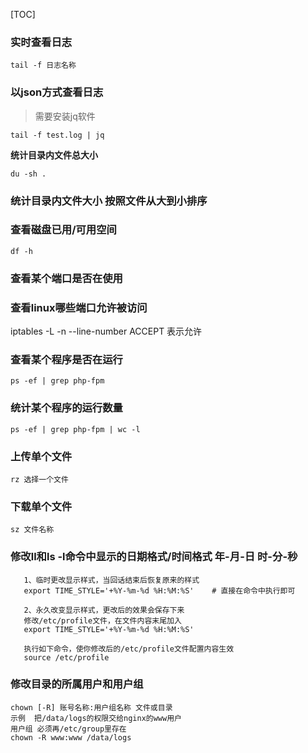 [TOC]



### **实时查看日志**

```
tail -f 日志名称
```

### **以json方式查看日志**

> 需要安装jq软件
```
tail -f test.log | jq
```

**统计目录内文件总大小**

```
du -sh .
```

### **统计目录内文件大小  按照文件从大到小排序**

### **查看磁盘已用/可用空间**

```
df -h
```

### **查看某个端口是否在使用**

### **查看linux哪些端口允许被访问**

iptables -L -n --line-number
ACCEPT 表示允许

### **查看某个程序是否在运行**

```
ps -ef | grep php-fpm
```

### **统计某个程序的运行数量**

```
ps -ef | grep php-fpm | wc -l
```

### 上传单个文件

```
rz 选择一个文件
```
### **下载单个文件**

```
sz 文件名称
```

### **修改ll和ls -l命令中显示的日期格式/时间格式 年-月-日 时-分-秒**

 ```
 	1、临时更改显示样式，当回话结束后恢复原来的样式
    export TIME_STYLE='+%Y-%m-%d %H:%M:%S'    # 直接在命令中执行即可

	2、永久改变显示样式，更改后的效果会保存下来
    修改/etc/profile文件，在文件内容末尾加入
    export TIME_STYLE='+%Y-%m-%d %H:%M:%S'

    执行如下命令，使你修改后的/etc/profile文件配置内容生效
    source /etc/profile
 ```

### 修改目录的所属用户和用户组

```
chown [-R] 账号名称:用户组名称 文件或目录
示例  把/data/logs的权限交给nginx的www用户
用户组 必须再/etc/group里存在
chown -R www:www /data/logs 
```


